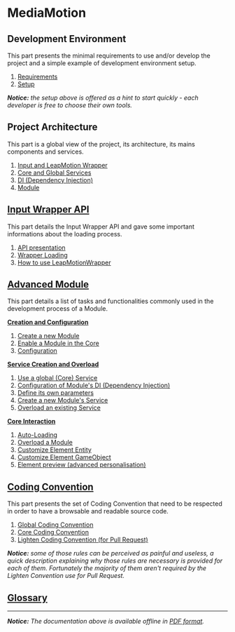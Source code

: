 MediaMotion
===========

Development Environment
-----------------------
This part presents the minimal requirements to use and/or develop the project and a simple example of development environment setup.

 1. [Requirements](http://www.google.com/)
 2. [Setup](http://www.google.com/)

*__Notice:__ the setup above is offered as a hint to start quickly - each developer is free to choose their own tools.*

Project Architecture
--------------------
This part is a global view of the project, its architecture, its mains components and services.

 1. [Input and LeapMotion Wrapper](http://www.google.com/)
 2. [Core and Global Services](http://www.google.com/)
 3. [DI (Dependency Injection)](http://www.google.com/)
 4. [Module](http://www.google.com/)

[Input Wrapper API](inputWrapperAPI/index.md)
-----------------
This part details the Input Wrapper API and gave some important informations about the loading process.

 1. [API presentation](inputWrapperAPI/presentation.md)
 2. [Wrapper Loading](inputWrapperAPI/loading.md)
 3. [How to use LeapMotionWrapper](inputWrapperAPI/howToLeapMotion.md)

[Advanced Module](advancedModule/index.md)
--------------------
This part details a list of tasks and functionalities commonly used in the development process of a Module.

[__Creation and Configuration__](advancedModule/CreationAndConfiguration.md)

 1. [Create a new Module](advancedModule/newModule.md)
 2. [Enable a Module in the Core](advancedModule/enableModule.md)
 3. [Configuration](advancedModule/configure.md)

[__Service Creation and Overload__](advancedModule/ServiceCreationAndOverload.md)

 1. [Use a global (Core) Service](advancedModule/useGlobalService.md)
 2. [Configuration of Module's DI (Dependency Injection)](advancedModule/DI.md)
 3. [Define its own parameters](advancedModule/defineParameters.md)
 4. [Create a new Module's Service](advancedModule/newService.md)
 5. [Overload an existing Service](advancedModule/overloadService.md)

[__Core Interaction__](advancedModule/CoreInteraction.md)

 1. [Auto-Loading](advancedModule/autoloading.md)
 2. [Overload a Module](advancedModule/overloadModule.md)
 3. [Customize Element Entity](advancedModule/customizeEntity.md)
 4. [Customize Element GameObject](advancedModule/customizeGameObject.md)
 5. [Element preview (advanced personalisation)](advancedModule/elementPreview.md)

[Coding Convention](codingConvention/index.md)
----------------
This part presents the set of Coding Convention that need to be respected in order to have a browsable and readable source code.

 1. [Global Coding Convention](codingConvention/global.md)
 2. [Core Coding Convention](codingConvention/core.md)
 3. [Lighten Coding Convention (for Pull Request)](codingConvention/lighten.md)

*__Notice:__ some of those rules can be perceived as painful and useless, a quick description explaining why those rules are necessary is provided for each of them. Fortunately the majority of them aren't required by the Lighten Convention use for Pull Request.*

[Glossary](glossary/index.md)
----------------------------------

----------
*__Notice:__ The documentation above is available offline in [PDF format](doc.pdf).*